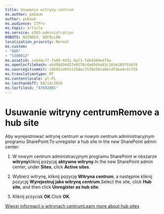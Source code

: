 ```yaml
---
title: Usuwanie witryny centrum
ms.author: pebaum
author: pebaum
ms.audience: ITPro
ms.topic: article
ms.service: o365-administration
ROBOTS: NOINDEX, NOFOLLOW
localization_priority: Normal
ms.custom:
- "866"
- "5300012"
ms.assetid: cebdac7f-fa90-4431-9a71-feb4104e479a
ms.openlocfilehash: ebd9b894d27e9278cda69d4a93c163e285f556f6
ms.sourcegitcommit: c6692ce0fa1358ec3529e59ca0ecdfdea4cdc759
ms.translationtype: MT
ms.contentlocale: pl-PL
ms.lasthandoff: 09/14/2020
ms.locfileid: "47692881"
---
```

# <a name="remove-a-hub-site"></a><span data-ttu-id="6748e-102">Usuwanie witryny centrum</span><span class="sxs-lookup"><span data-stu-id="6748e-102">Remove a hub site</span></span>

<span data-ttu-id="6748e-103">Aby wyrejestrować witrynę centrum w nowym centrum administracyjnym programu SharePoint:</span><span class="sxs-lookup"><span data-stu-id="6748e-103">To unregister a hub site in the new SharePoint admin center:</span></span>
  
1. <span data-ttu-id="6748e-104">W nowym centrum administracyjnym programu SharePoint w obszarze **witryny**kliknij pozycję **aktywne witryny**.</span><span class="sxs-lookup"><span data-stu-id="6748e-104">In the new SharePoint admin center, under **Sites**, click **Active sites**.</span></span>

2. <span data-ttu-id="6748e-105">Wybierz witrynę, kliknij pozycję **Witryna centrum**, a następnie kliknij pozycję **Wyrejestruj jako witrynę centrum**.</span><span class="sxs-lookup"><span data-stu-id="6748e-105">Select the site, click **Hub site**, and then click **Unregister as hub site**.</span></span>

3. <span data-ttu-id="6748e-106">Kliknij przycisk **OK**.</span><span class="sxs-lookup"><span data-stu-id="6748e-106">Click **OK**.</span></span>

[<span data-ttu-id="6748e-107">Więcej informacji o witrynach centrum</span><span class="sxs-lookup"><span data-stu-id="6748e-107">Learn more about hub sites</span></span>](https://support.office.com/article/what-is-a-sharepoint-hub-site-fe26ae84-14b7-45b6-a6d1-948b3966427f)
  